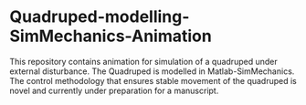 # Quadruped-modelling-SimMechanics-Animation
This repository contains animation for simulation of a quadruped under external disturbance.  The Quadruped is modelled in Matlab-SimMechanics. The control methodology that ensures stable movement of the quadruped is novel and currently under preparation for a manuscript.
